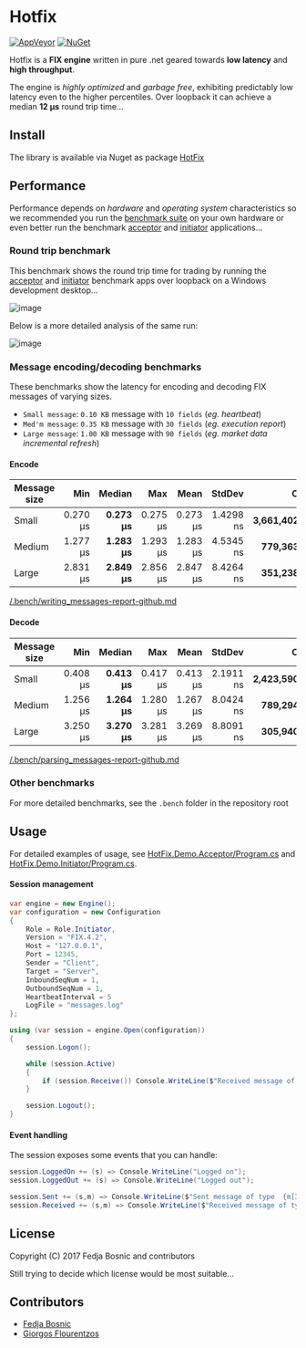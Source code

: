 ﻿# Hotfix

[![AppVeyor](https://img.shields.io/appveyor/ci/fedjabosnic/hotfix.svg?style=flat-square)](https://ci.appveyor.com/project/fedjabosnic/hotfix/history) [![NuGet](https://img.shields.io/nuget/v/HotFix.svg?style=flat-square)](https://www.nuget.org/packages/Hotfix/)

Hotfix is a **FIX engine** written in pure .net geared towards **low latency** and **high throughput**.

The engine is _highly optimized_ and _garbage free_, exhibiting predictably low latency even to the higher percentiles. Over loopback it can achieve a median **12 μs** round trip time...

## Install

The library is available via Nuget as package [HotFix](https://www.nuget.org/packages/Hotfix/)

## Performance

Performance depends on _hardware_ and _operating system_ characteristics so we recommended you run the [benchmark suite](https://github.com/fedjabosnic/hotfix/tree/master/HotFix.Benchmark) on your own hardware or even better run the benchmark [acceptor](https://github.com/fedjabosnic/hotfix/tree/master/HotFix.Demo.Acceptor) and [initiator](https://github.com/fedjabosnic/hotfix/tree/master/HotFix.Demo.Initiator) applications...

### Round trip benchmark

This benchmark shows the round trip time for trading by running the [acceptor](https://github.com/fedjabosnic/hotfix/tree/master/HotFix.Demo.Acceptor/Program.cs) and [initiator](https://github.com/fedjabosnic/hotfix/tree/master/HotFix.Demo.Initiator/Program.cs) benchmark apps over loopback on a Windows development desktop...

![image](https://user-images.githubusercontent.com/1388990/28753994-8829666e-7534-11e7-8a45-85c892d84c4f.png)

Below is a more detailed analysis of the same run:

![image](https://user-images.githubusercontent.com/1388990/28753622-1c451a24-752f-11e7-8f1d-a008a6566af1.png)

### Message encoding/decoding benchmarks

These benchmarks show the latency for encoding and decoding FIX messages of varying sizes.

- `Small message`: `0.10 KB` message with `10 fields` (*eg. heartbeat*)
- `Med'm message`: `0.35 KB` message with `30 fields` (*eg. execution report*)
- `Large message`: `1.00 KB` message with `90 fields` (*eg. market data incremental refresh*)

#### Encode

 | Message size |      Min |   **Median** |      Max |     Mean |     StdDev |         **Op/s** | Allocated |
 |------------- |---------:|-------------:|---------:|---------:|-----------:|-----------------:|----------:|
 | Small        | 0.270 μs | **0.273 μs** | 0.275 μs | 0.273 μs |  1.4298 ns | **3,661,402.84** |      0 kB |
 | Medium       | 1.277 μs | **1.283 μs** | 1.293 μs | 1.283 μs |  4.5345 ns |   **779,363.04** |      0 kB |
 | Large        | 2.831 μs | **2.849 μs** | 2.856 μs | 2.847 μs |  8.4264 ns |   **351,238.64** |      0 kB |

[/.bench/writing_messages-report-github.md](https://github.com/fedjabosnic/hotfix/blob/master/.bench/writing_messages-report-github.md)

#### Decode

 | Message size |      Min |   **Median** |      Max |     Mean |     StdDev |         **Op/s** | Allocated |
 |------------- |---------:|-------------:|---------:|---------:|-----------:|-----------------:|----------:|
 | Small        | 0.408 μs | **0.413 μs** | 0.417 μs | 0.413 μs |  2.1911 ns | **2,423,590.30** |      0 kB |
 | Medium       | 1.256 μs | **1.264 μs** | 1.280 μs | 1.267 μs |  8.0424 ns |   **789,294.37** |      0 kB |
 | Large        | 3.250 μs | **3.270 μs** | 3.281 μs | 3.269 μs |  8.8091 ns |   **305,940.01** |      0 kB |

[/.bench/parsing_messages-report-github.md](https://github.com/fedjabosnic/hotfix/blob/master/.bench/parsing_messages-report-github.md)

### Other benchmarks

For more detailed benchmarks, see the `.bench` folder in the repository root

## Usage

For detailed examples of usage, see [HotFix.Demo.Acceptor/Program.cs](https://github.com/fedjabosnic/hotfix/tree/master/HotFix.Demo.Acceptor/Program.cs) and [HotFix.Demo.Initiator/Program.cs](https://github.com/fedjabosnic/hotfix/tree/master/HotFix.Demo.Initiator/Program.cs).

#### Session management

``` csharp
var engine = new Engine();
var configuration = new Configuration
{
    Role = Role.Initiator,
    Version = "FIX.4.2",
    Host = "127.0.0.1",
    Port = 12345,
    Sender = "Client",
    Target = "Server",
    InboundSeqNum = 1,
    OutboundSeqNum = 1,
    HeartbeatInterval = 5
    LogFile = "messages.log"
};

using (var session = engine.Open(configuration))
{
    session.Logon();

    while (session.Active)
    {
        if (session.Receive()) Console.WriteLine($"Received message of type {session.Inbound[35].AsString}");
    }

    session.Logout();
}
```

#### Event handling

The session exposes some events that you can handle:

``` csharp
session.LoggedOn += (s) => Console.WriteLine("Logged on");
session.LoggedOut += (s) => Console.WriteLine("Logged out");

session.Sent += (s,m) => Console.WriteLine($"Sent message of type  {m[35].AsString}");
session.Received += (s,m) => Console.WriteLine($"Received message of type  {m[35].AsString}");

```

## License

Copyright (C) 2017 Fedja Bosnic and contributors

Still trying to decide which license would be most suitable...

## Contributors

* [Fedja Bosnic](https://github.com/fedjabosnic)
* [Giorgos Flourentzos](https://github.com/GeorgeF0)